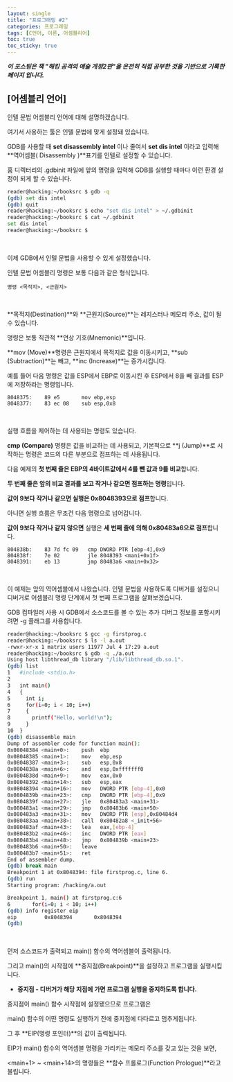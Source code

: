 ```yaml
---
layout: single
title: "프로그래밍 #2"
categories: 프로그래밍
tags: [C언어, 이론, 어셈블리어]
toc: true
toc_sticky: true
---
```


***이 포스팅은 책 "해킹 공격의 예술 개정2판"을 온전히 직접 공부한 것을 기반으로*** ***기록한 페이지 입니다.***

## [어셈블리 언어]

인텔 문법 어셈블리 언어에 대해 설명하겠습니다.

여기서 사용하는 툴은 인텔 문법에 맞게 설정돼 있습니다.

GDB를 사용할 때 **set disassembly intel** 이나 줄여서 **set dis intel** 이라고 입력해 **역어셈블( Disassembly )**표기를 인텔로 설정할 수 있습니다.

홈 디렉터리의 .gdbinit 파일에 앞의 명령을 입력해 GDB를 실행할 때마다 이런 환경 설정이 되게 할 수 있습니다.

```sh
reader@hacking:~/booksrc $ gdb -q
(gdb) set dis intel
(gdb) quit
reader@hacking:~/booksrc $ echo "set dis intel" > ~/.gdbinit
reader@hacking:~/booksrc $ cat ~/.gdbinit
set dis intel
reader@hacking:~/booksrc $
```

<br>

이제 GDB에서 인텔 문법을 사용할 수 있게 설정했습니다.

인텔 문법 어셈블리 명령은 보통 다음과 같은 형식입니다.

```
명령 <목적지>, <근원지>
```

<br>

**목적지(Destination)**와 **근원지(Source)**는 레지스터나 메모리 주소, 값이 될 수 있습니다.

명령은 보통 직관적 **연상 기호(Mnemonic)**입니다.

**mov (Move)**명령은 근원지에서 목적지로 값을 이동시키고, **sub (Subtraction)**는 빼고, **inc (Increase)**는 증가시킵니다.

예를 들어 다음 명령은 값을 ESP에서 EBP로 이동시킨 후 ESP에서 8을 빼 결과를 ESP에 저장하라는 명령입니다.

```
8048375:	89 e5       mov ebp,esp
8048377:	83 ec 08    sub esp,0x8
```

<br>

실행 흐름을 제어하는 데 사용되는 명령도 있습니다.

**cmp (Compare)** 명령은 값을 비교하는 데  사용되고, 기본적으로 **j (Jump)**로 시작하는 명령은 코드의 다른 부분으로 점프하는 데 사용됩니다.

다음 예제의 **첫 번째 줄은 EBP의 4바이트값에서 4를 뺀 값과 9를 비교**합니다.

**두 번째 줄은 앞의 비교 결과를 보고 작거나 같으면 점프하는 명령**입니다.

**값이 9보다 작거나 같으면 실행은 0x8048393으로 점프**합니다.

아니면 실행 흐름은 무조건 다음 명령으로 넘어갑니다.

**값이 9보다 작거나 같지 않으면** 실행은 **세 번째 줄에 의해 0x80483a6으로 점프**합니다.

```
804838b:	83 7d fc 09   cmp DWORD PTR [ebp-4],0x9
804838f:	7e 02         jle 8048393 <mani+0x1f>
8048391:	eb 13         jmp 80483a6 <main+0x32>
```

<br>

이 예제는 앞의 역어셈블에서 나왔습니다. 인텔 문법을 사용하도록 디버거를 설정으니 디버거로 어셈블리 명령 단계에서 첫 번째 프로그램을 살펴보겠습니다.

GDB 컴파일러 사용 시 GDB에서 소스코드를 볼 수 있는 추가 디버그 정보를 포함시키려면 -g 플래그를 사용합니다.

```sh
reader@hacking:~/booksrc $ gcc -g firstprog.c
reader@hacking:~/booksrc $ ls -l a.out
-rwxr-xr-x 1 matrix users 11977 Jul 4 17:29 a.out
reader@hacking:~/booksrc $ gdb -q ./a.out
Using host libthread_db library "/lib/libthread_db.so.1".
(gdb) list
1   #include <stdio.h>
2   
3   int main()
4   {
5     int i;
6     for(i=0; i < 10; i++)
7     {
8       printf("Hello, world!\n");
9     }
10  }
(gdb) disassemble main
Dump of assembler code for function main():
0x08048384 <main+0>:	push  ebp
0x08048385 <main+1>:	mov   ebp,esp
0x08048387 <main+3>:	sub   esp,0x8
0x0804838a <main+6>:	and   esp,0xfffffff0
0x0804838d <main+9>:	mov   eax,0x0
0x08048392 <main+14>:	sub   esp,eax
0x08048394 <main+16>:	mov   DWORD PTR [ebp-4],0x0
0x0804839b <main+23>:	cmp   DWORD PTR [ebp-4],0x9
0x0804839f <main+27>:	jle   0x80483a3 <main+31>
0x080483a1 <main+29>:	jmp   0x80483b6 <main+50>
0x080483a3 <main+31>:	mov   DWORD PTR [esp],0x80484d4
0x080483aa <main+38>:	call  0x80482a8 <_init+56>
0x080483af <main+43>:	lea   eax,[ebp-4]
0x080483b2 <main+46>:	inc   DWORD PTR [eax]
0x080483b4 <main+48>:	jmp   0x804839b <main+23>
0x080483b6 <main+50>:	leave
0x080483b7 <main+51>:	ret
End of assembler dump.
(gdb) break main
Breakpoint 1 at 0x8048394: file firstprog.c, line 6.
(gdb) run
Starting program: /hacking/a.out

Breakpoint 1, main() at firstprog.c:6
6	    for(i=0; i < 10; i++)
(gdb) info register eip
eip			0x8048394		0x8048394
(gdb)
```

<br>

먼저 소스코드가 출력되고 main() 함수의 역어셈블이 출력됩니다.

그리고 main()의 시작점에 **중지점(Breakpoint)**을 설정하고 프로그램을 실행시킵니다.

- **중지점 - 디버거가 해당 지점에 가면 프로그램 실행을 중지하도록 합니다.** 

중지점이 main() 함수 시작점에 설정됐으므로 프로그램은 

main() 함수의 어떤 명령도 실행하기 전에  중지점에 다다르고 멈추게됩니다. 

그 후 **EIP(명령 포인터)**의 값이 출력됩니다.

EIP가 main() 함수의 역어셈블 명령을 가리키는 메모리 주소를 갖고 있는 것을 보면,

<main+1> ~ <main+14>의 명령들은 **함수 프롤로그(Function Prologue)**라고 불립니다.
